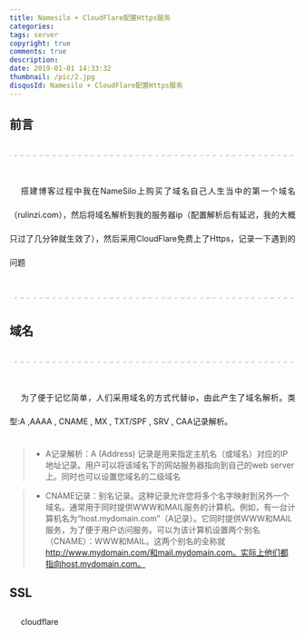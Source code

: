 ```yaml
---
title: Namesilo + CloudFlare配置Https服务
categories: 
tags: server
copyright: true
comments: true
description: 
date: 2019-01-01 14:33:32
thumbnail: /pic/2.jpg
disqusId: Namesilo + CloudFlare配置Https服务
---
```




## 前言


---

搭建博客过程中我在NameSilo上购买了域名自己人生当中的第一个域名（rulinzi.com），然后将域名解析到我的服务器ip（配置解析后有延迟，我的大概只过了几分钟就生效了），然后采用CloudFlare免费上了Https，记录一下遇到的问题


 
---
<!-- more -->
## 域名

---

 为了便于记忆简单，人们采用域名的方式代替ip，由此产生了域名解析。类型:A ,AAAA , CNAME , MX , TXT/SPF , SRV , CAA记录解析。

>* A记录解析：A (Address) 记录是用来指定主机名（或域名）对应的IP地址记录。用户可以将该域名下的网站服务器指向到自己的web server上。同时也可以设置您域名的二级域名

>* CNAME记录：别名记录。这种记录允许您将多个名字映射到另外一个域名。通常用于同时提供WWW和MAIL服务的计算机。例如，有一台计算机名为“host.mydomain.com”（A记录）。它同时提供WWW和MAIL服务，为了便于用户访问服务。可以为该计算机设置两个别名（CNAME）：WWW和MAIL。这两个别名的全称就
http://www.mydomain.com/和mail.mydomain.com。实际上他们都指向host.mydomain.com。



## SSL


cloudflare



<style>
hr{
    margin: 40px 0;
    height: 3px;
    border: none;
    background-color: #ddd;
    background-image: repeating-linear-gradient(-45deg, #fff, #fff 4px, transparent 4px, transparent 8px);
}
p{
  margin: 0 0 25px 0;
  font-size: 14px;
  line-height: 3;
  text-indent:20px;
  text-align: justify;
  /*letter-spacing:1px;*/
}
</style>
